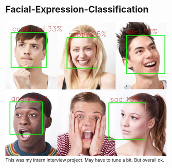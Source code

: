 # Facial-Expression-Classification

![](test1_Out.jpg)
This was my intern interview project.
May have to tune a bit.
But overall ok.
